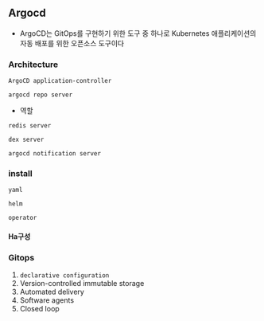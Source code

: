 ##  Argocd
- ArgoCD는 GitOps를 구현하기 위한 도구 중 하나로 Kubernetes 애플리케이션의 자동 배포를 위한 오픈소스 도구이다

### Architecture

`ArgoCD application-controller`

`argocd repo server`
- 역할

`redis server`

`dex server`

`argocd notification server`

### install

`yaml`

`helm`

`operator`

#### Ha구성

### Gitops

1. `declarative configuration`
2. Version-controlled immutable storage
3. Automated delivery
4. Software agents
5. Closed loop